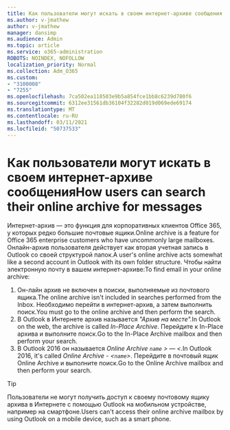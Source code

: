```yaml
---
title: Как пользователи могут искать в своем интернет-архиве сообщения
ms.author: v-jmathew
author: v-jmathew
manager: dansimp
ms.audience: Admin
ms.topic: article
ms.service: o365-administration
ROBOTS: NOINDEX, NOFOLLOW
localization_priority: Normal
ms.collection: Adm_O365
ms.custom:
- "3100008"
- "7255"
ms.openlocfilehash: 7ca502ea118503e9b5a854fce1bb8c6239d780f6
ms.sourcegitcommit: 6312ee31561db36104f32282d019d069ede69174
ms.translationtype: MT
ms.contentlocale: ru-RU
ms.lasthandoff: 03/11/2021
ms.locfileid: "50737533"
---
```

# <a name="how-users-can-search-their-online-archive-for-messages"></a><span data-ttu-id="e44d5-102">Как пользователи могут искать в своем интернет-архиве сообщения</span><span class="sxs-lookup"><span data-stu-id="e44d5-102">How users can search their online archive for messages</span></span>

<span data-ttu-id="e44d5-103">Интернет-архив — это функция для корпоративных клиентов Office 365, у которых редко большие почтовые ящики.</span><span class="sxs-lookup"><span data-stu-id="e44d5-103">Online archive is a feature for Office 365 enterprise customers who have uncommonly large mailboxes.</span></span> <span data-ttu-id="e44d5-104">Онлайн-архив пользователя действует как вторая учетная запись в Outlook со своей структурой папок.</span><span class="sxs-lookup"><span data-stu-id="e44d5-104">A user's online archive acts somewhat like a second account in Outlook with its own folder structure.</span></span> <span data-ttu-id="e44d5-105">Чтобы найти электронную почту в вашем интернет-архиве:</span><span class="sxs-lookup"><span data-stu-id="e44d5-105">To find email in your online archive:</span></span>

1. <span data-ttu-id="e44d5-106">Он-лайн архив не включен в поиски, выполняемые из почтового ящика.</span><span class="sxs-lookup"><span data-stu-id="e44d5-106">The online archive isn't included in searches performed from the Inbox.</span></span> <span data-ttu-id="e44d5-107">Необходимо перейти в интернет-архив, а затем выполнить поиск.</span><span class="sxs-lookup"><span data-stu-id="e44d5-107">You must go to the online archive and then perform the search.</span></span>
2. <span data-ttu-id="e44d5-108">В Outlook в Интернете архив называется *"Архив на месте".*</span><span class="sxs-lookup"><span data-stu-id="e44d5-108">In Outlook on the web, the archive is called *In-Place Archive*.</span></span> <span data-ttu-id="e44d5-109">Перейдите к In-Place архива и выполните поиск.</span><span class="sxs-lookup"><span data-stu-id="e44d5-109">Go to the In-Place Archive mailbox and then perform your search.</span></span>
3. <span data-ttu-id="e44d5-110">В Outlook 2016 он называется *Online Archive `name` > — <.*</span><span class="sxs-lookup"><span data-stu-id="e44d5-110">In Outlook 2016, it's called *Online Archive - <`name`>*.</span></span> <span data-ttu-id="e44d5-111">Перейдите в почтовый ящик Online Archive и выполните поиск.</span><span class="sxs-lookup"><span data-stu-id="e44d5-111">Go to the Online Archive mailbox and then perform your search.</span></span>

> [!TIP]
> <span data-ttu-id="e44d5-112">Пользователи не могут получить доступ к своему почтовому ящику архива в Интернете с помощью Outlook на мобильном устройстве, например на смартфоне.</span><span class="sxs-lookup"><span data-stu-id="e44d5-112">Users can't access their online archive mailbox by using Outlook on a mobile device, such as a smart phone.</span></span>
